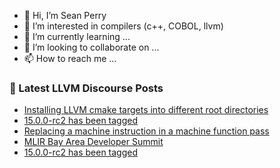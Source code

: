- 👋 Hi, I’m Sean Perry
- 👀 I’m interested in compilers (c++, COBOL, llvm)
- 🌱 I’m currently learning ...
- 💞️ I’m looking to collaborate on ...
- 📫 How to reach me ...

<!---
s66perry/s66perry is a ✨ special ✨ repository because its `README.md` (this file) appears on your GitHub profile.
You can click the Preview link to take a look at your changes.
--->
### 📕 Latest LLVM Discourse Posts

<!-- DISCOURSE-LLVM:START -->
- [Installing LLVM cmake targets into different root directories](https://discourse.llvm.org/t/installing-llvm-cmake-targets-into-different-root-directories/64368#post_1)
- [15.0.0-rc2 has been tagged](https://discourse.llvm.org/t/15-0-0-rc2-has-been-tagged/64352#post_8)
- [Replacing a machine instruction in a machine function pass](https://discourse.llvm.org/t/replacing-a-machine-instruction-in-a-machine-function-pass/64356#post_3)
- [MLIR Bay Area Developer Summit](https://discourse.llvm.org/t/mlir-bay-area-developer-summit/64324#post_15)
- [15.0.0-rc2 has been tagged](https://discourse.llvm.org/t/15-0-0-rc2-has-been-tagged/64352#post_7)
<!-- DISCOURSE-LLVM:END -->
